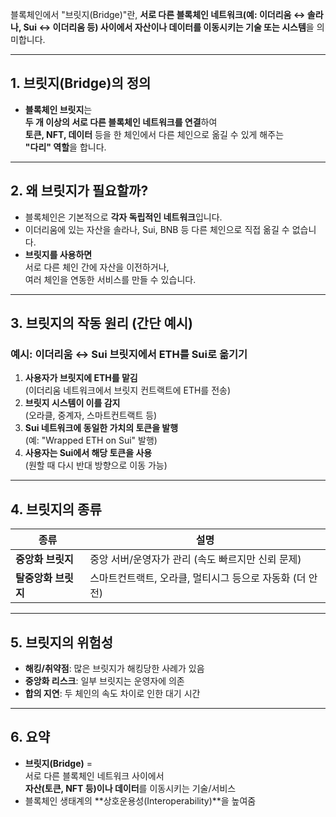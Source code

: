 
블록체인에서 "브릿지(Bridge)"란, **서로 다른 블록체인 네트워크(예: 이더리움 ↔ 솔라나, Sui ↔ 이더리움 등) 사이에서 자산이나 데이터를 이동시키는 기술 또는 시스템**을 의미합니다.

---

## 1. 브릿지(Bridge)의 정의

- **블록체인 브릿지**는  
    **두 개 이상의 서로 다른 블록체인 네트워크를 연결**하여  
    **토큰, NFT, 데이터** 등을 한 체인에서 다른 체인으로 옮길 수 있게 해주는  
    **"다리" 역할**을 합니다.

---

## 2. 왜 브릿지가 필요할까?

- 블록체인은 기본적으로 **각자 독립적인 네트워크**입니다.
- 이더리움에 있는 자산을 솔라나, Sui, BNB 등 다른 체인으로 직접 옮길 수 없습니다.
- **브릿지를 사용하면**  
    서로 다른 체인 간에 자산을 이전하거나,  
    여러 체인을 연동한 서비스를 만들 수 있습니다.

---

## 3. 브릿지의 작동 원리 (간단 예시)

### 예시: 이더리움 ↔ Sui 브릿지에서 ETH를 Sui로 옮기기

1. **사용자가 브릿지에 ETH를 맡김**  
    (이더리움 네트워크에서 브릿지 컨트랙트에 ETH를 전송)
2. **브릿지 시스템이 이를 감지**  
    (오라클, 중계자, 스마트컨트랙트 등)
3. **Sui 네트워크에 동일한 가치의 토큰을 발행**  
    (예: "Wrapped ETH on Sui" 발행)
4. **사용자는 Sui에서 해당 토큰을 사용**  
    (원할 때 다시 반대 방향으로 이동 가능)

---

## 4. 브릿지의 종류

|종류|설명|
|---|---|
|**중앙화 브릿지**|중앙 서버/운영자가 관리 (속도 빠르지만 신뢰 문제)|
|**탈중앙화 브릿지**|스마트컨트랙트, 오라클, 멀티시그 등으로 자동화 (더 안전)|

---

## 5. 브릿지의 위험성

- **해킹/취약점**: 많은 브릿지가 해킹당한 사례가 있음
- **중앙화 리스크**: 일부 브릿지는 운영자에 의존
- **합의 지연**: 두 체인의 속도 차이로 인한 대기 시간

---

## 6. 요약

- **브릿지(Bridge)** =  
    서로 다른 블록체인 네트워크 사이에서  
    **자산(토큰, NFT 등)이나 데이터**를 이동시키는 기술/서비스
- 블록체인 생태계의 **상호운용성(Interoperability)**을 높여줌